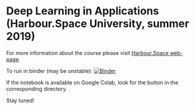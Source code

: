 # Deep Learning in Applications (Harbour.Space University, summer 2019)

For more information about the course please visit [Harbour.Space web-page](https://in.harbour.space/data-science/deep-learning-in-applications-radoslav-neychev-anastasia-ianina/).

To run in binder (may be unstable):
[![Binder](https://mybinder.org/badge_logo.svg)](https://mybinder.org/v2/gh/neychev/harbour_dlia2019/master)

If the notebook is available on Google Colab, look for the button in the corresponding directory.

Stay tuned!
